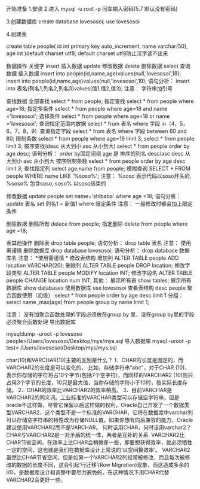 开始准备
1.安装 
2.进入 
mysql -u root -p 
回车输入密码(5.7 默认没有密码)

3.创建数据库 
create database lovesosoi; 
use lovesosoi

4.创建表

create table people(
    id int primary key auto_increment,
    name varchar(50),
    age int
)default charset utf8;
default charset utf8防止汉字读不出来        

数据操作
关键字
insert 插入数据
update 修改数据
delete 删除数据
select 查询数据
插入数据 
insert into people(id,name,age)values(null,'lovesosoi',18); 
insert into people(id,name,age)values(null,'lovesosoi',19); 
语句分析： 
insert into 表名(列名1,列名2,列名3)values(值1,值2,值3); 
注意： 
字符串加引号

查找数据 
全部查找 
select * from people; 
指定查找 
select * from people where age=18; 
指定多条件 
select * from people where age=18 and name ='lovesosoi'; 
选择条件 
select * from people where age=18 or name ='lovesosoi'; 
查询指定范围内数据
select * from 表名 where 字段 in（4，5，6，7，8，9）查询指定字段
select * from 表名 where 字段 between 60 and 80;
限制条数 
select * from people where age=19 limit 3; 
select * from people limit 3; 
按序查找(desc 从大到小 asc 从小到大) 
select * from people order by age desc; 
语句分析： 
order by固定词组 age 是 排序的列名 desc/asc desc 从大到小 asc 从小到大 
按序限制条数 
select * from people order by age desc limit 3; 
查找指定列 
select age,name from people; 
模糊查询 
SELECT * FROM people WHERE name LIKE '%soso%'; 
注意： 
%soso 表示代码以soso开头的, %soso% 包含soso, soso% 以soso结束的

修改数据 
update people set name='shibaba' where age =18; 
语句分析： 
update 表名 set 列名1 = 新值1 where 限定条件 
注意： 
一般修改时都会加上限定条件

删除数据 
删除所有 
delece from people; 
指定删除 
delete from people where age =18;

表其他操作
删除表 
drop table people; 
语句分析： 
drop table 表名 
注意： 
使用需谨慎
删除数据库 
drop database lovesosoi; 
语句分析： 
drop database 数据库名 
注意： 
*使用需谨慎 *
修改表结构 
增加列 
ALTER TABLE people ADD location VARCHAR(20); 
删除列 
ALTER TABLE people DROP location; 
修改字段类型 
ALTER TABLE people MODIFY location INT; 
修改字段名 
ALTER TABLE people CHANGE location num INT;
其他：
展示所有表 
show tables; 
展示所有数据库 
show databases 
使用数据库 
use lovesosoi 
查看表结构 
desc people 
聚合函数使用（初级） 
select * from people order by age desc limit 1 
分组： 
select name ,max(age) from people group by name limit 1;

注意： 
没有加聚合函数处理的字段必须放在group by 里，没在group by里的字段必须聚合函数处理 
导出数据库 

mysqldump -uroot -p lovesoso people>/Users/lovesosoi/Desktop/mys/mys.sql 
导入数据库 
mysql -uroot -p test< /Users/lovesosoi/Desktop/mys/mys.sql

char(10)和VARCHAR(10)主要的区别是什么？
1．CHAR的长度是固定的，而VARCHAR2的长度是可以变化的， 比如，存储字符串“abc"，对于CHAR (10)，表示你存储的字符将占10个字节(包括7个空字符)，而同样的VARCHAR2 (10)则只占用3个字节的长度，10只是最大值，当你存储的字符小于10时，按实际长度存储。
2．CHAR的效率比VARCHAR2的效率稍高。
3．目前VARCHAR是VARCHAR2的同义词。工业标准的VARCHAR类型可以存储空字符串，但是oracle不这样做，尽管它保留以后这样做的权利。Oracle自己开发了一个数据类型VARCHAR2，这个类型不是一个标准的VARCHAR，它将在数据库中varchar列可以存储空字符串的特性改为存储NULL值。如果你想有向后兼容的能力，Oracle建议使用VARCHAR2而不是VARCHAR。
何时该用CHAR，何时该用varchar2？
CHAR与VARCHAR2是一对矛盾的统一体，两者是互补的关系.
VARCHAR2比CHAR节省空间，在效率上比CHAR会稍微差一些，即要想获得效率，就必须牺牲一定的空间，这也就是我们在数据库设计上常说的‘以空间换效率’。
VARCHAR2虽然比CHAR节省空间，但是如果一个VARCHAR2列经常被修改，而且每次被修改的数据的长度不同，这会引起‘行迁移’(Row Migration)现象，而这造成多余的I/O，是数据库设计和调整中要尽力避免的，在这种情况下用CHAR代替VARCHAR2会更好一些。
